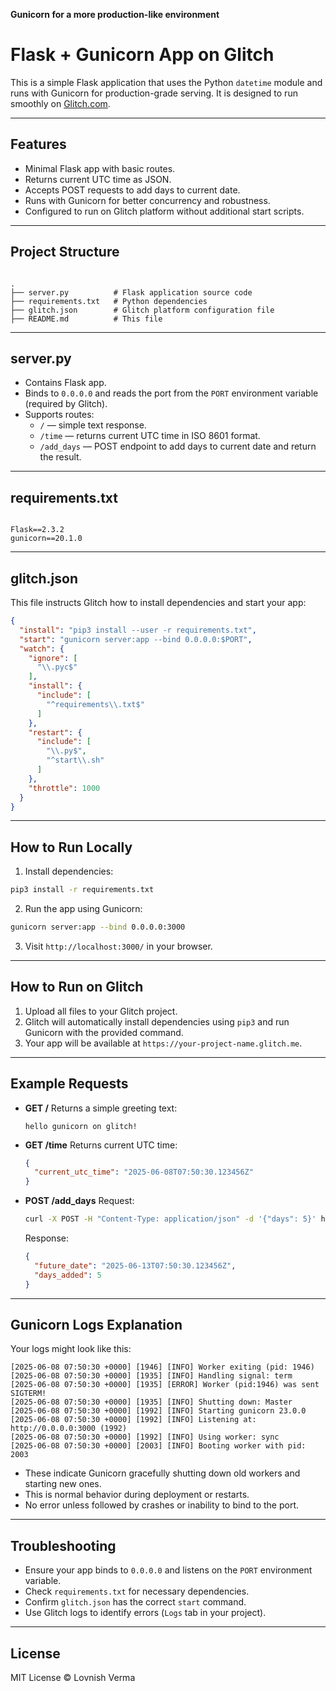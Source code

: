 **Gunicorn for a more production-like environment**

# Flask + Gunicorn App on Glitch

This is a simple Flask application that uses the Python `datetime` module and runs with Gunicorn for production-grade serving. It is designed to run smoothly on [Glitch.com](https://glitch.com).

---

## Features

- Minimal Flask app with basic routes.
- Returns current UTC time as JSON.
- Accepts POST requests to add days to current date.
- Runs with Gunicorn for better concurrency and robustness.
- Configured to run on Glitch platform without additional start scripts.

---

## Project Structure

```

.
├── server.py          # Flask application source code
├── requirements.txt   # Python dependencies
├── glitch.json        # Glitch platform configuration file
├── README.md          # This file

```

---

## server.py

- Contains Flask app.
- Binds to `0.0.0.0` and reads the port from the `PORT` environment variable (required by Glitch).
- Supports routes:
  - `/` — simple text response.
  - `/time` — returns current UTC time in ISO 8601 format.
  - `/add_days` — POST endpoint to add days to current date and return the result.

---

## requirements.txt

```

Flask==2.3.2
gunicorn==20.1.0

````

---

## glitch.json

This file instructs Glitch how to install dependencies and start your app:

```json
{
  "install": "pip3 install --user -r requirements.txt",
  "start": "gunicorn server:app --bind 0.0.0.0:$PORT",
  "watch": {
    "ignore": [
      "\\.pyc$"
    ],
    "install": {
      "include": [
        "^requirements\\.txt$"
      ]
    },
    "restart": {
      "include": [
        "\\.py$",
        "^start\\.sh"
      ]
    },
    "throttle": 1000
  }
}
````

---

## How to Run Locally

1. Install dependencies:

```bash
pip3 install -r requirements.txt
```

2. Run the app using Gunicorn:

```bash
gunicorn server:app --bind 0.0.0.0:3000
```

3. Visit `http://localhost:3000/` in your browser.

---

## How to Run on Glitch

1. Upload all files to your Glitch project.
2. Glitch will automatically install dependencies using `pip3` and run Gunicorn with the provided command.
3. Your app will be available at `https://your-project-name.glitch.me`.

---

## Example Requests

* **GET /**
  Returns a simple greeting text:

  ```
  hello gunicorn on glitch!
  ```

* **GET /time**
  Returns current UTC time:

  ```json
  {
    "current_utc_time": "2025-06-08T07:50:30.123456Z"
  }
  ```

* **POST /add\_days**
  Request:

  ```bash
  curl -X POST -H "Content-Type: application/json" -d '{"days": 5}' https://your-project-name.glitch.me/add_days
  ```

  Response:

  ```json
  {
    "future_date": "2025-06-13T07:50:30.123456Z",
    "days_added": 5
  }
  ```

---

## Gunicorn Logs Explanation

Your logs might look like this:

```
[2025-06-08 07:50:30 +0000] [1946] [INFO] Worker exiting (pid: 1946)
[2025-06-08 07:50:30 +0000] [1935] [INFO] Handling signal: term
[2025-06-08 07:50:30 +0000] [1935] [ERROR] Worker (pid:1946) was sent SIGTERM!
[2025-06-08 07:50:30 +0000] [1935] [INFO] Shutting down: Master
[2025-06-08 07:50:30 +0000] [1992] [INFO] Starting gunicorn 23.0.0
[2025-06-08 07:50:30 +0000] [1992] [INFO] Listening at: http://0.0.0.0:3000 (1992)
[2025-06-08 07:50:30 +0000] [1992] [INFO] Using worker: sync
[2025-06-08 07:50:30 +0000] [2003] [INFO] Booting worker with pid: 2003
```

* These indicate Gunicorn gracefully shutting down old workers and starting new ones.
* This is normal behavior during deployment or restarts.
* No error unless followed by crashes or inability to bind to the port.

---

## Troubleshooting

* Ensure your app binds to `0.0.0.0` and listens on the `PORT` environment variable.
* Check `requirements.txt` for necessary dependencies.
* Confirm `glitch.json` has the correct `start` command.
* Use Glitch logs to identify errors (`Logs` tab in your project).

---

## License

MIT License © Lovnish Verma

